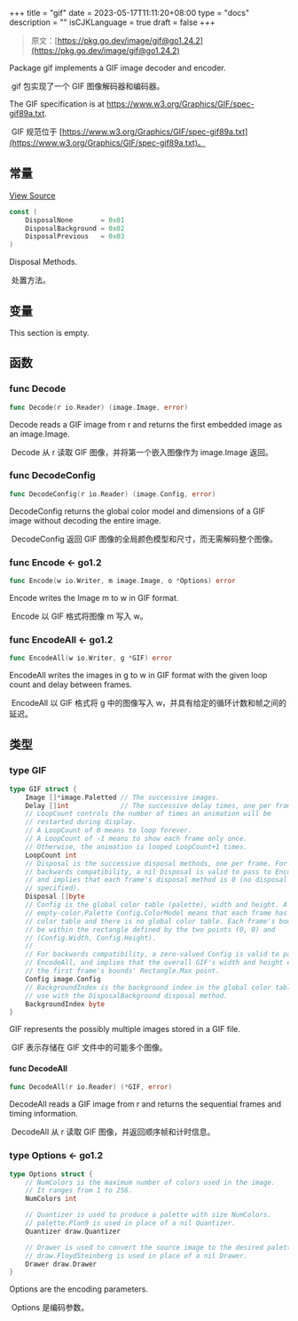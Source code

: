 +++
title = "gif"
date = 2023-05-17T11:11:20+08:00
type = "docs"
description = ""
isCJKLanguage = true
draft = false
+++
> 原文：[https://pkg.go.dev/image/gif@go1.24.2](https://pkg.go.dev/image/gif@go1.24.2)

Package gif implements a GIF image decoder and encoder.

​	 gif 包实现了一个 GIF 图像解码器和编码器。

The GIF specification is at https://www.w3.org/Graphics/GIF/spec-gif89a.txt.

​	GIF 规范位于 [https://www.w3.org/Graphics/GIF/spec-gif89a.txt](https://www.w3.org/Graphics/GIF/spec-gif89a.txt)。

## 常量 

[View Source](https://cs.opensource.google/go/go/+/go1.20.1:src/image/gif/reader.go;l=45)

``` go 
const (
	DisposalNone       = 0x01
	DisposalBackground = 0x02
	DisposalPrevious   = 0x03
)
```

Disposal Methods.

​	处置方法。

## 变量

This section is empty.

## 函数

### func Decode 

``` go 
func Decode(r io.Reader) (image.Image, error)
```

Decode reads a GIF image from r and returns the first embedded image as an image.Image.

​	Decode 从 r 读取 GIF 图像，并将第一个嵌入图像作为 image.Image 返回。

### func DecodeConfig

```go
func DecodeConfig(r io.Reader) (image.Config, error)
```

DecodeConfig returns the global color model and dimensions of a GIF image without decoding the entire image.

​	DecodeConfig 返回 GIF 图像的全局颜色模型和尺寸，而无需解码整个图像。

### func Encode <- go1.2

```go
func Encode(w io.Writer, m image.Image, o *Options) error
```

Encode writes the Image m to w in GIF format.

​	Encode 以 GIF 格式将图像 m 写入 w。

### func EncodeAll <- go1.2

```go
func EncodeAll(w io.Writer, g *GIF) error
```

EncodeAll writes the images in g to w in GIF format with the given loop count and delay between frames.

​	EncodeAll 以 GIF 格式将 g 中的图像写入 w，并具有给定的循环计数和帧之间的延迟。

## 类型

### type GIF

```go
type GIF struct {
	Image []*image.Paletted // The successive images.
	Delay []int             // The successive delay times, one per frame, in 100ths of a second.
	// LoopCount controls the number of times an animation will be
	// restarted during display.
	// A LoopCount of 0 means to loop forever.
	// A LoopCount of -1 means to show each frame only once.
	// Otherwise, the animation is looped LoopCount+1 times.
	LoopCount int
	// Disposal is the successive disposal methods, one per frame. For
	// backwards compatibility, a nil Disposal is valid to pass to EncodeAll,
	// and implies that each frame's disposal method is 0 (no disposal
	// specified).
	Disposal []byte
	// Config is the global color table (palette), width and height. A nil or
	// empty-color.Palette Config.ColorModel means that each frame has its own
	// color table and there is no global color table. Each frame's bounds must
	// be within the rectangle defined by the two points (0, 0) and
	// (Config.Width, Config.Height).
	//
	// For backwards compatibility, a zero-valued Config is valid to pass to
	// EncodeAll, and implies that the overall GIF's width and height equals
	// the first frame's bounds' Rectangle.Max point.
	Config image.Config
	// BackgroundIndex is the background index in the global color table, for
	// use with the DisposalBackground disposal method.
	BackgroundIndex byte
}
```

GIF represents the possibly multiple images stored in a GIF file.

​	GIF 表示存储在 GIF 文件中的可能多个图像。

#### func DecodeAll

```go
func DecodeAll(r io.Reader) (*GIF, error)
```

DecodeAll reads a GIF image from r and returns the sequential frames and timing information.

​	DecodeAll 从 r 读取 GIF 图像，并返回顺序帧和计时信息。

### type Options <- go1.2

```go
type Options struct {
	// NumColors is the maximum number of colors used in the image.
	// It ranges from 1 to 256.
	NumColors int

	// Quantizer is used to produce a palette with size NumColors.
	// palette.Plan9 is used in place of a nil Quantizer.
	Quantizer draw.Quantizer

	// Drawer is used to convert the source image to the desired palette.
	// draw.FloydSteinberg is used in place of a nil Drawer.
	Drawer draw.Drawer
}
```

Options are the encoding parameters.

​	Options 是编码参数。